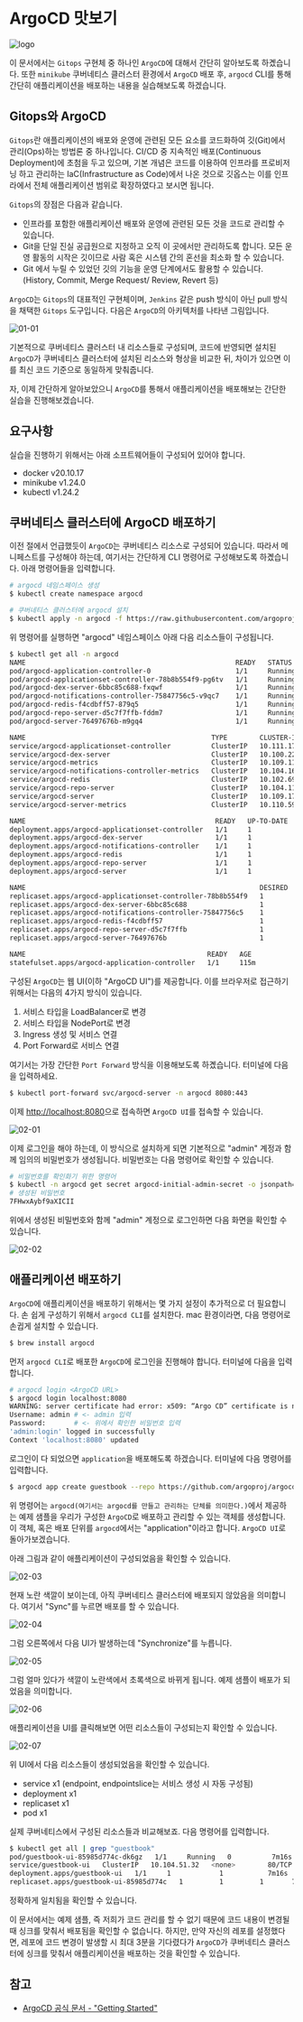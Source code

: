 # ArgoCD 맛보기

![logo](./images/logo.png)

이 문서에서는 `Gitops` 구현체 중 하나인 `ArgoCD`에 대해서 간단히 알아보도록 하곘습니다. 또한 `minikube` 쿠버네티스 클러스터 환경에서 `ArgoCD` 배포 후, `argocd` CLI를 통해 간단히 애플리케이션을 배포하는 내용을 실습해보도록 하겠습니다.

## Gitops와 ArgoCD

`Gitops`란 애플리케이션의 배포와 운영에 관련된 모든 요소를 코드화하여 깃(Git)에서 관리(Ops)하는 방법론 중 하나입니다. CI/CD 중 지속적인 배포(Continuous Deployment)에 초첨을 두고 있으며, 기본 개념은 코드를 이용하여 인프라를 프로비저닝 하고 관리하는 IaC(Infrastructure as Code)에서 나온 것으로 깃옵스는 이를 인프라에서 전체 애플리케이션 범위로 확장하였다고 보시면 됩니다.

`Gitops`의 장점은 다음과 같습니다.

* 인프라를 포함한 애플리케이션 배포와 운영에 관련된 모든 것을 코드로 관리할 수 있습니다.
* Git을 단일 진실 공급원으로 지정하고 오직 이 곳에서만 관리하도록 합니다. 모든 운영 활동의 시작은 깃이므로 사람 혹은 시스템 간의 혼선을 최소화 할 수 있습니다.
* Git 에서 누릴 수 있었던 깃의 기능을 운영 단계에서도 활용할 수 있습니다.(History, Commit, Merge Request/ Review, Revert 등)

`ArgoCD`는 `Gitops`의 대표적인 구현체이며, `Jenkins` 같은 push 방식이 아닌 pull 방식을 채택한 `Gitops` 도구입니다. 다음은 `ArgoCD`의 아키텍처를 나타낸 그림입니다.

![01-01](./images/01-01.png)

기본적으로 쿠버네티스 클러스터 내 리소스들로 구성되며, 코드에 반영되면 설치된 `ArgoCD`가 쿠버네티스 클러스터에 설치된 리소스와 형상을 비교한 뒤, 차이가 있으면 이를 최신 코드 기준으로 동일하게 맞춰줍니다. 

자, 이제 간단하게 알아보았으니 `ArgoCD`를 통해서 애플리케이션을 배포해보는 간단한 실습을 진행해보겠습니다.

## 요구사항

실습을 진행하기 위해서는 아래 소프트웨어들이 구성되어 있어야 합니다.

* docker v20.10.17
* minikube v1.24.0
* kubectl v1.24.2

## 쿠버네티스 클러스터에 ArgoCD 배포하기

이전 절에서 언급했듯이 `ArgoCD`는 쿠버네티스 리소스로 구성되어 있습니다. 따라서 메니페스트를 구성해야 하는데, 여기서는 간단하게 CLI 명령어로 구성해보도록 하곘습니다. 아래 명령어들을 입력합니다.

```bash
# argocd 네임스페이스 생성
$ kubectl create namespace argocd

# 쿠버네티스 클러스터에 argocd 설치
$ kubectl apply -n argocd -f https://raw.githubusercontent.com/argoproj/argo-cd/stable/manifests/install.yaml
```

위 명령어를 실행하면 "argocd" 네임스페이스 아래 다음 리소스들이 구성됩니다.

```bash
$ kubectl get all -n argocd
NAME                                                    READY   STATUS    RESTARTS   AGE
pod/argocd-application-controller-0                     1/1     Running   0          115m
pod/argocd-applicationset-controller-78b8b554f9-pg6tv   1/1     Running   0          115m
pod/argocd-dex-server-6bbc85c688-fxqwf                  1/1     Running   0          115m
pod/argocd-notifications-controller-75847756c5-v9qc7    1/1     Running   0          115m
pod/argocd-redis-f4cdbff57-879q5                        1/1     Running   0          115m
pod/argocd-repo-server-d5c7f7ffb-fddm7                  1/1     Running   0          115m
pod/argocd-server-76497676b-m9gq4                       1/1     Running   0          115m

NAME                                              TYPE        CLUSTER-IP       EXTERNAL-IP   PORT(S)                      AGE
service/argocd-applicationset-controller          ClusterIP   10.111.172.181   <none>        7000/TCP,8080/TCP            115m
service/argocd-dex-server                         ClusterIP   10.100.226.17    <none>        5556/TCP,5557/TCP,5558/TCP   115m
service/argocd-metrics                            ClusterIP   10.109.114.206   <none>        8082/TCP                     115m
service/argocd-notifications-controller-metrics   ClusterIP   10.104.167.93    <none>        9001/TCP                     115m
service/argocd-redis                              ClusterIP   10.102.69.51     <none>        6379/TCP                     115m
service/argocd-repo-server                        ClusterIP   10.104.11.4      <none>        8081/TCP,8084/TCP            115m
service/argocd-server                             ClusterIP   10.109.178.58    <none>        80/TCP,443/TCP               115m
service/argocd-server-metrics                     ClusterIP   10.110.59.129    <none>        8083/TCP                     115m

NAME                                               READY   UP-TO-DATE   AVAILABLE   AGE
deployment.apps/argocd-applicationset-controller   1/1     1            1           115m
deployment.apps/argocd-dex-server                  1/1     1            1           115m
deployment.apps/argocd-notifications-controller    1/1     1            1           115m
deployment.apps/argocd-redis                       1/1     1            1           115m
deployment.apps/argocd-repo-server                 1/1     1            1           115m
deployment.apps/argocd-server                      1/1     1            1           115m

NAME                                                          DESIRED   CURRENT   READY   AGE
replicaset.apps/argocd-applicationset-controller-78b8b554f9   1         1         1       115m
replicaset.apps/argocd-dex-server-6bbc85c688                  1         1         1       115m
replicaset.apps/argocd-notifications-controller-75847756c5    1         1         1       115m
replicaset.apps/argocd-redis-f4cdbff57                        1         1         1       115m
replicaset.apps/argocd-repo-server-d5c7f7ffb                  1         1         1       115m
replicaset.apps/argocd-server-76497676b                       1         1         1       115m

NAME                                             READY   AGE
statefulset.apps/argocd-application-controller   1/1     115m
```

구성된 `ArgoCD`는 웹 UI(이하 "ArgoCD UI")를 제공합니다. 이를 브라우저로 접근하기 위해서는 다음의 4가지 방식이 있습니다.

1. 서비스 타입을 LoadBalancer로 변경
2. 서비스 타입을 NodePort로 변경
3. Ingress 생성 및 서비스 연결
4. Port Forward로 서비스 연결

여기서는 가장 간단한 `Port Forward` 방식을 이용해보도록 하곘습니다. 터미널에 다음을 입력하세요.

```bash
$ kubectl port-forward svc/argocd-server -n argocd 8080:443
```

이제 [http://localhost:8080](http://localhost:8080)으로 접속하면 `ArgoCD UI`를 접속할 수 있습니다.

![02-01](./images/02-01.png)

이제 로그인을 해야 하는데, 이 방식으로 설치하게 되면 기본적으로 "admin" 계정과 함께 임의의 비밀번호가 생성됩니다. 비밀번호는 다음 명령어로 확인할 수 있습니다.

```bash
# 비밀번호를 확인화기 위한 명령어
$ kubectl -n argocd get secret argocd-initial-admin-secret -o jsonpath="{.data.password}" | base64 -d; echo
# 생성된 비밀번호
7FHwxAybf9aXICII
```

위에서 생성된 비밀번호와 함께 "admin" 계정으로 로그인하면 다음 화면을 확인할 수 있습니다.

![02-02](./images/02-02.png)

## 애플리케이션 배포하기

`ArgoCD`에 애플리케이션을 배포하기 위해서는 몇 가지 설정이 추가적으로 더 필요합니다. 손 쉽게 구성하기 위해서 `argocd CLI`를 설치한다. mac 환경이라면, 다음 명령어로 손귑게 설치할 수 있습니다.

```bash
$ brew install argocd
```

먼저 `argocd CLI`로 배포한 `ArgoCD`에 로그인을 진행해야 합니다. 터미널에 다음을 입력합니다.

```bash
# argocd login <ArgoCD URL>
$ argocd login localhost:8080
WARNING: server certificate had error: x509: “Argo CD” certificate is not trusted. Proceed insecurely (y/n)? y  # <- y 입력
Username: admin # <- admin 입력
Password:       # <- 위에서 확인한 비밀번호 입력
'admin:login' logged in successfully
Context 'localhost:8080' updated
```

로그인이 다 되었으면 `application`을 배포해도록 하겠습니다. 터미널에 다음 명령어를 입력합니다.

```bash
$ argocd app create guestbook --repo https://github.com/argoproj/argocd-example-apps.git --path guestbook --dest-server https://kubernetes.default.svc --dest-namespace default
```

위 명령어는 `argocd(여기서는 argocd를 만들고 관리하는 단체를 의미한다.)`에서 제공하는 예제 샘플을 우리가 구성한 `ArgoCD`로 배포하고 관리할 수 있는 객체를 생성합니다. 이 객체, 혹은 배포 단위를 `argocd`에서는 "application"이라고 합니다. `ArgoCD UI`로 돌아가보겠습니다.

아래 그림과 같이 애플리케이션이 구성되었음을 확인할 수 있습니다.

![02-03](./images/02-03.png)

현재 노란 색깔이 보이는데, 아직 쿠버네티스 클러스터에 배포되지 않았음을 의미합니다. 여기서 "Sync"를 누르면 배포를 할 수 있습니다.

![02-04](./images/02-04.png)

그럼 오른쪽에서 다음 UI가 발생하는데 "Synchronize"를 누릅니다.

![02-05](./images/02-05.png)

그럼 얼마 있다가 색깔이 노란색에서 초록색으로 바뀌게 됩니다. 예제 샘플이 배포가 되었음을 의미합니다.

![02-06](./images/02-06.png)

애플리케이션을 UI를 클릭해보면 어떤 리소스들이 구성되는지 확인할 수 있습니다.

![02-07](./images/02-07.png)

위 UI에서 다음 리소스들이 생성되었음을 확인할 수 있습니다.

* service x1 (endpoint, endpointslice는 서비스 생성 시 자동 구성됨)
* deployment x1
* replicaset x1
* pod x1

실제 쿠버네티스에서 구성된 리소스들과 비교해보죠. 다음 명령어를 입력합니다.

```bash
$ kubectl get all | grep "guestbook"
pod/guestbook-ui-85985d774c-dk6gz   1/1     Running   0          7m16s
service/guestbook-ui   ClusterIP   10.104.51.32   <none>        80/TCP    7m16s
deployment.apps/guestbook-ui   1/1     1            1           7m16s
replicaset.apps/guestbook-ui-85985d774c   1         1         1       7m16s
```

정확하게 일치됨을 확인할 수 있습니다.

이 문서에서는 예제 샘플, 즉 저희가 코드 관리를 할 수 없기 때문에 코드 내용이 변경될 때 싱크를 맞춰서 배포됨을 확인할 수 없습니다. 하지만, 만약 자신의 레포를 설정했다면, 레포에 코드 변경이 발생할 시 최대 3분을 기다렸다가 `ArgoCD`가 쿠버네티스 클러스터에 싱크를 맞춰서 애플리케이션을 배포하는 것을 확인할 수 있습니다.


## 참고

* [ArgoCD 공식 문서 - "Getting Started"](https://argo-cd.readthedocs.io/en/stable/getting_started/)